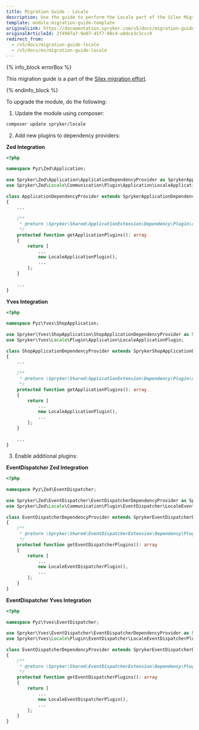 ```yaml
---
title: Migration Guide - Locale
description: Use the guide to perform the Locale part of the Silex Migration Effort.
template: module-migration-guide-template
originalLink: https://documentation.spryker.com/v5/docs/migration-guide-locale
originalArticleId: 2f4907a7-9e07-45f7-90c4-a0dce3c3ccc9
redirect_from:
  - /v5/docs/migration-guide-locale
  - /v5/docs/en/migration-guide-locale
---
```


{% info_block errorBox %}

This migration guide is a part of the [Silex migration effort](/docs/scos/dev/migration-concepts/silex-replacement/silex-replacement.html).

{% endinfo_block %}

To upgrade the module, do the following:

1. Update the module using composer:
```bash
composer update spryker/locale
```
2. Add new plugins to dependency providers:

**Zed Integration**

```php
<?php
 
namespace Pyz\Zed\Application;
 
use Spryker\Zed\Application\ApplicationDependencyProvider as SprykerApplicationDependencyProvider;
use Spryker\Zed\Locale\Communication\Plugin\Application\LocaleApplicationPlugin;
 
class ApplicationDependencyProvider extends SprykerApplicationDependencyProvider
{
    ...
 
    /**
     * @return \Spryker\Shared\ApplicationExtension\Dependency\Plugin\ApplicationPluginInterface[]
     */
    protected function getApplicationPlugins(): array
    {
        return [
            ...
            new LocaleApplicationPlugin(),
            ...
        ];
    }
 
    ...
}
```

**Yves Integration**

```php
<?php
 
namespace Pyz\Yves\ShopApplication;
 
use Spryker\Yves\ShopApplication\ShopApplicationDependencyProvider as SprykerShopApplicationDependencyProvider;
use Spryker\Yves\Locale\Plugin\Application\LocaleApplicationPlugin;
 
class ShopApplicationDependencyProvider extends SprykerShopApplicationDependencyProvider
{
    ...
 
    /**
     * @return \Spryker\Shared\ApplicationExtension\Dependency\Plugin\ApplicationPluginInterface[]
     */
    protected function getApplicationPlugins(): array
    {
        return [
            ...
            new LocaleApplicationPlugin(),
            ...
        ];
    }
 
    ...
}
```

3. Enable additional plugins:

**EventDispatcher Zed Integration**

```php
<?php
 
namespace Pyz\Zed\EventDispatcher;
 
use Spryker\Zed\EventDispatcher\EventDispatcherDependencyProvider as SprykerEventDispatcherDependencyProvider;
use Spryker\Zed\Locale\Communication\Plugin\EventDispatcher\LocaleEventDispatcherPlugin;
 
class EventDispatcherDependencyProvider extends SprykerEventDispatcherDependencyProvider
{
    /**
     * @return \Spryker\Shared\EventDispatcherExtension\Dependency\Plugin\EventDispatcherPluginInterface[]
     */
    protected function getEventDispatcherPlugins(): array
    {
        return [
            ...
            new LocaleEventDispatcherPlugin(),
            ...
        ];
    }
}
```

**EventDispatcher Yves Integration**

```php
<?php
 
namespace Pyz\Yves\EventDispatcher;
 
use Spryker\Yves\EventDispatcher\EventDispatcherDependencyProvider as SprykerEventDispatcherDependencyProvider;
use Spryker\Yves\Locale\Plugin\EventDispatcher\LocaleEventDispatcherPlugin;
 
class EventDispatcherDependencyProvider extends SprykerEventDispatcherDependencyProvider
{
    /**
     * @return \Spryker\Shared\EventDispatcherExtension\Dependency\Plugin\EventDispatcherPluginInterface[]
     */
    protected function getEventDispatcherPlugins(): array
    {
        return [
            ...
            new LocaleEventDispatcherPlugin(),
            ...
        ];
    }
}
```
